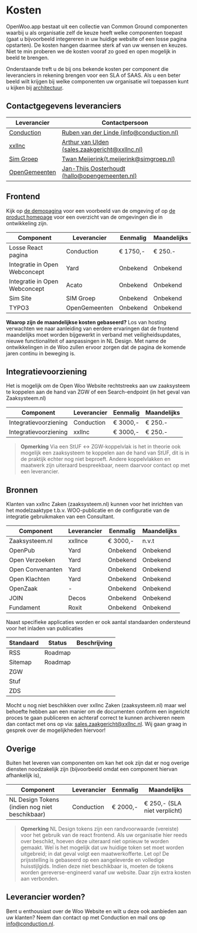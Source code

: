 # Kosten

OpenWoo.app bestaat uit een collectie van Common Ground componenten waarbij u als organisatie zelf de keuze heeft welke componenten toepast (gaat u bijvoorbeeld integereren in uw huidige website of een losse pagina opstarten). De kosten hangen daarmee sterk af van uw wensen en keuzes. Niet te min proberen we de kosten vooraf zo goed en open mogelijk in beeld te brengen.

Onderstaande treft u de bij ons bekende kosten per component die leveranciers in rekening brengen voor een SLA of SAAS. Als u een beter beeld wilt krijgen bij welke componenten uw organisatie wil toepassen kunt u kijken bij [architectuur](https://openwoo.app/github/Architectuur/?link=https://github.com/ConductionNL/woo-website-template/blob/main/docs/Architectuur.md).

## Contactgegevens leveranciers

| Leverancier                                    | Contactpersoon                                                                       |
|------------------------------------------------|--------------------------------------------------------------------------------------|
| [Conduction](https://conduction.nl/)           | [Ruben van der Linde (info@conduction.nl)](mailto:info@conduction.nl)                |
| [xxllnc](https://xxllnc.nl/)                   | [Arthur van Ulden (sales.zaakgericht@xxllnc.nl)](mailto:sales.zaakgericht@xxllnc.nl) |
| [Sim Groep](https://www.simgroep.nl/)          | [Twan Meijerink(t.meijerink@simgroep.nl)](mailto:t.meijerink@simgroep.nl)                                   |
| [OpenGemeenten](https://www.opengemeenten.nl/) | [Jan-Thijs Oosterhoudt (hallo@opengemeenten.nl)](mailto:hallo@opengemeenten.nl) |

## Frontend

Kijk op [de demopagina](https://conductionnl.github.io/woo-website-xxllnc/) voor een voorbeeld van de omgeving of op [de product homepage](https://openwoo.app/) voor een overzicht van de omgevingen die in ontwikkeling zijn.

| Component                     | Leverancier | Eenmalig | Maandelijks |
|-------------------------------|-------------|----------|-------------|
| Losse React pagina            | Conduction  | € 1750,- | € 250.-      |
| Integratie in Open Webconcept | Yard        | Onbekend | Onbekend      |
| Integratie in Open Webconcept | Acato       | Onbekend | Onbekend      |
| Sim Site                      | SIM Groep   | Onbekend | Onbekend      |
| TYPO3                         | OpenGemeenten   | Onbekend | Onbekend      |

**Waarop zijn de maandelijkse kosten gebaseerd?**
Los van hosting verwachten we naar aanleiding van eerdere ervaringen dat de frontend maandelijks moet worden bijgewerkt in verband met veiligheidsupdates, nieuwe functionaliteit of aanpassingen in NL Design. Met name de ontwikkelingen in de Woo zullen ervoor zorgen dat de pagina de komende jaren continu in beweging is.

## Integratievoorziening

Het is mogelijk om de Open Woo Website rechtstreeks aan uw zaaksysteem te koppelen aan de hand van ZGW of een Search-endpoint (in het geval van Zaaksysteem.nl)

| Component              | Leverancier | Eenmalig | Maandelijks |
|------------------------|-------------|----------|-------------|
| Integratievoorziening | Conduction  | € 3000,-  | € 250.-      |
| Integratievoorziening | xxllnc       | € 3000,-  | € 250.-      |

> **Opmerking**
> Via een StUF ↔ ZGW-koppelvlak is het in theorie ook mogelijk een zaaksysteem te koppelen aan de hand van StUF, dit is in de praktijk echter nog niet beproeft. Andere koppelvlakken en maatwerk zijn uiteraard bespreekbaar, neem daarvoor contact op met een leverancier.

## Bronnen

Klanten van xxllnc Zaken (zaaksysteem.nl) kunnen voor het inrichten van het modelzaaktype t.b.v. WOO-publicatie en de configuratie van de integratie gebruikmaken van een Consultant.

| Component         | Leverancier | Eenmalig | Maandelijks |
|-------------------|-------------|----------|--------------|
| Zaaksysteem.nl    | xxllnce     | € 3000,-  | n.v.t        |
| OpenPub          | Yard        | Onbekend  |Onbekend       |
| Open Verzoeken    | Yard        | Onbekend  |Onbekend       |
| Open Convenanten | Yard        | Onbekend  |Onbekend       |
| Open Klachten     | Yard        | Onbekend  |Onbekend       |
| OpenZaak         | -           | Onbekend  |Onbekend       |
| JOIN              | Decos       | Onbekend  |Onbekend       |
| Fundament         | Roxit       | Onbekend  |Onbekend       |

Naast specifieke applicaties worden er ook aantal standaarden ondersteund voor het inladen van publicaties

| Standaard | Status  | Beschrijving |
|-----------|---------|--------------|
| RSS       | Roadmap |              |
| Sitemap   | Roadmap |              |
| ZGW       |||
| Stuf      |         |              |
| ZDS       |         |              |


Mocht u nog niet beschikken over xxllnc Zaken (zaaksysteem.nl) maar wel behoefte hebben aan een manier om de documenten conform een ingericht proces te gaan publiceren en achteraf correct te kunnen archiveren neem dan contact met ons op via: <sales.zaakgericht@xxllnc.nl>. Wij gaan graag in gesprek over de mogelijkheden hiervoor!

## Overige

Buiten het leveren van componenten om kan het ook zijn dat er nog overige diensten noodzakelijk zijn (bijvoorbeeld omdat een component hiervan afhankelijk is),

| Component                                      | Leverancier | Eenmalig             | Maandelijks                |
|------------------------------------------------|----------------------|---------------|-----------------------------|
| NL Design Tokens (indien nog niet beschikbaar) | Conduction | € 2000,- | € 250,- (SLA niet verplicht) |

> **Opmerking**
> NL Design tokens zijn een randvoorwaarde (vereiste) voor het gebruik van de react frontend. Als uw organisatie hier reeds over beschikt, hoeven deze uiteraard niet opnieuw te worden gemaakt. Wel is het mogelijk dat uw huidige token set moet worden uitgebreid; in dat geval volgt een maatwerkofferte. Let op! De prijsstelling is gebaseerd op een aangeleverde en volledige huisstijlgids. Indien deze niet beschikbaar is, moeten de tokens worden gereverse-engineerd vanaf uw website. Daar zijn extra kosten aan verbonden.

## Leverancier worden?

Bent u enthousiast over de Woo Website en wilt u deze ook aanbieden aan uw klanten? Neem dan contact op met Conduction en mail ons op <info@conduction.nl>.
